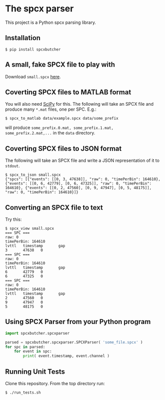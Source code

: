 # The spcx parser

This project is a Python spcx parsing library.

## Installation

    $ pip install spcxbutcher

## A small, fake SPCX file to play with

Download `small.spcx` [here](https://github.com/morannetser/SpcxButcher/raw/master/fixtures/small.spcx).

## Coverting SPCX files to MATLAB format

You will also need [SciPy](https://www.scipy.org/) for this. The following will take an SPCX file and produce many `*.mat` files, one per SPC. E.g.:

    $ spcx_to_matlab data/example.spcx data/some_prefix

will produce `some_prefix.0.mat, some_prefix.1.mat, some_prefix.2.mat,...` in the `data` directory.

## Coverting SPCX files to JSON format

The following will take an SPCX file and write a JSON representation of it to `stdout`.

    $ spcx_to_json small.spcx
    {"spcs": [{"events": [[0, 3, 47638]], "raw": 0, "timePerBin": 164610}, {"events": [[0, 6, 42779], [0, 6, 47325]], "raw": 0, "timePerBin": 164610}, {"events": [[0, 2, 47560], [0, 9, 47947], [0, 5, 48175]], "raw": 0, "timePerBin": 164610}]}

## Converting an SPCX file to text

Try this:

    $ spcx_view small.spcx
    === SPC ===
    raw: 0
    timePerBin: 164610
    lvttl   timestamp       gap
    3       47638   0
    === SPC ===
    raw: 0
    timePerBin: 164610
    lvttl   timestamp       gap
    6       42779   0
    6       47325   0
    === SPC ===
    raw: 0
    timePerBin: 164610
    lvttl   timestamp       gap
    2       47560   0
    9       47947   0
    5       48175   0


## Using SPCX Parser from your Python program

```python
import spcxbutcher.spcxparser

parsed = spcxbutcher.spcxparser.SPCXParser( 'some_file.spcx' )
for spc in parsed:
    for event in spc:
        print( event.timestamp, event.channel )
```

## Running Unit Tests

Clone this repository. From the top directory run:

    $ ./run_tests.sh
